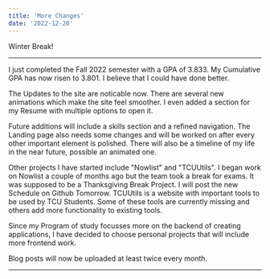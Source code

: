 ```yaml
---
title: 'More Changes'
date: '2022-12-20'
---
```


Winter Break!

---

I just completed the Fall 2022 semester with a GPA of 3.833. My Cumulative GPA has now risen to 3.801. I believe that I could have done better. 

The Updates to the site are noticable now. There are several new animations which make the site feel smoother. I even added a section for my Resume with multiple options to open it. 

Future additions will include a skills section and a refined navigation. The Landing page also needs some changes and will be worked on after every other important element is polished. There will also be a timeline of my life in the near future, possible an animated one. 

Other projects I have started include "Nowlist" and "TCUUtils". I began work on Nowlist a couple of months ago but the team took a break for exams. It was supposed to be a Thanksgiving Break Project. I will post the new Schedule on Github Tomorrow. TCUUtils is a website with important tools to be used by TCU Students. Some of these tools are currently missing and others add more functionality to existing tools. 

Since my Program of study focusses more on the backend of creating applications, I have decided to choose personal projects that will include more frontend work.

Blog posts will now be uploaded at least twice every month.

---